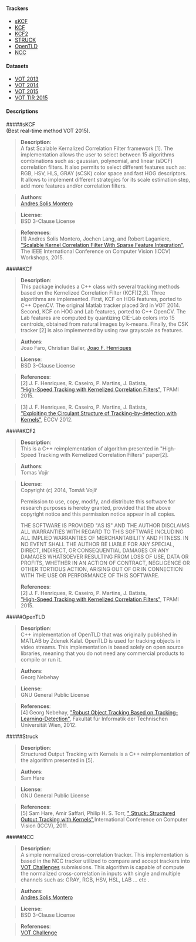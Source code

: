 #### Trackers
* [sKCF](#skcf)
* [KCF](#kcf)
* [KCF2](#kcf2)
* [STRUCK](#struck)
* [OpenTLD](#opentld)
* [NCC](#ncc)


#### Datasets

* [VOT 2013](http://www.votchallenge.net/vot2013/dataset.html)
* [VOT 2014](http://www.votchallenge.net/vot2014/dataset.html)
* [VOT 2015](http://www.votchallenge.net/vot2015/dataset.html)
* [VOT TIR 2015](http://www.votchallenge.net/vot2015/dataset.html)


#### Descriptions

#####sKCF  
(Best real-time method VOT 2015).
> <b>Description</b>:  
 A fast Scalable Kernalized Correlation Filter framework [1]. The implementation allows the user to select between 15 algorithms combinations such as: gaussian, polynomial, and linear (sDCF) correlation filters. It also permits to select different features such as: RGB, HSV, HLS, GRAY (sCSK) color space and fast HOG descriptors. It allows to implement different strategies for its scale estimation step, add more features and/or correlation filters.  
 
> <b>Authors</b>:   
[Andres Solis Montero](http://www.solism.ca)   

> <b>License</b>:   
BSD 3-Clause License  

> <b>References</b>:  
[1] Andres Solis Montero, Jochen Lang, and Robert Laganiere, ["Scalable Kernel Correlation Filter With Sparse Feature Integration"](http://www.cv-foundation.org/openaccess/content_iccv_2015_workshops/w14/html/Montero_Scalable_Kernel_Correlation_ICCV_2015_paper.html), The IEEE International Conference on Computer Vision (ICCV) Workshops, 2015.  

#####KCF
> <b>Description</b>:  
 This package includes a C++ class with several tracking methods based on the Kernelized Correlation Filter (KCF)[2,3]. Three algorithms are implemented. First, KCF on HOG features, ported to C++ OpenCV. The original Matlab tracker placed 3rd in VOT 2014. Second, KCF on HOG and Lab features, ported to C++ OpenCV. The Lab features are computed by quantizing CIE-Lab colors into 15 centroids, obtained from natural images by k-means. Finally, the CSK tracker [2] is also implemented by using raw grayscale as features.

> <b>Authors</b>:   
Joao Faro, Christian Bailer, [Joao F. Henriques](http://home.isr.uc.pt/~henriques/)

> <b>License</b>:   
BSD 3-Clause License  

> <b>References</b>:  
[2] J. F. Henriques, R. Caseiro, P. Martins, J. Batista,   
["High-Speed Tracking with Kernelized Correlation Filters"](), TPAMI 2015.

>[3] J. F. Henriques, R. Caseiro, P. Martins, J. Batista,   
["Exploiting the Circulant Structure of Tracking-by-detection with Kernels"](), ECCV 2012. 


#####KCF2
> <b>Description</b>:  
 This is a C++ reimplementation of algorithm presented in "High-Speed Tracking with Kernelized Correlation Filters" paper[2].


> <b>Authors</b>:   
Tomas Vojir

> <b>License</b>:   
>Copyright (c) 2014, Tomáš Vojíř
>
>Permission to use, copy, modify, and distribute this software for research
>purposes is hereby granted, provided that the above copyright notice and 
>this permission notice appear in all copies.
>
>THE SOFTWARE IS PROVIDED "AS IS" AND THE AUTHOR DISCLAIMS ALL WARRANTIES
>WITH REGARD TO THIS SOFTWARE INCLUDING ALL IMPLIED WARRANTIES OF
>MERCHANTABILITY AND FITNESS. IN NO EVENT SHALL THE AUTHOR BE LIABLE FOR
>ANY SPECIAL, DIRECT, INDIRECT, OR CONSEQUENTIAL DAMAGES OR ANY DAMAGES
>WHATSOEVER RESULTING FROM LOSS OF USE, DATA OR PROFITS, WHETHER IN AN
>ACTION OF CONTRACT, NEGLIGENCE OR OTHER TORTIOUS ACTION, ARISING OUT OF
>OR IN CONNECTION WITH THE USE OR PERFORMANCE OF THIS SOFTWARE.
>
> <b>References</b>:  
[2] J. F. Henriques, R. Caseiro, P. Martins, J. Batista,   
["High-Speed Tracking with Kernelized Correlation Filters"](), TPAMI 2015.


#####OpenTLD
> <b>Description</b>:  
  C++ implementation of OpenTLD that was originally published in MATLAB by Zdenek Kalal. OpenTLD is used for tracking objects in video streams. This implementation is based solely on open source libraries, meaning that you do not need any commercial products to compile or run it.

> <b>Authors</b>:   
Georg Nebehay

> <b>License</b>:   
>GNU General Public License  

> <b>References</b>:  
[4] Georg Nebehay,  ["Robust Object Tracking Based on Tracking-Learning-Detection"](http://www.gnebehay.com/publications/master_thesis/master_thesis.pdf), Fakultät für Informatik der Technischen Universität Wien, 2012.


#####Struck
> <b>Description</b>:  
 Structured Output Tracking with Kernels is a C++ reimplementation of the algorithm presented in [5].

> <b>Authors</b>:   
Sam Hare

> <b>License</b>:   
>GNU General Public License  

> <b>References</b>:  
[5] Sam Hare, Amir Saffari, Philip H. S. Torr,  [" Struck: Structured Output Tracking with Kernels"](http://ieeexplore.ieee.org/xpl/login.jsp?tp=&arnumber=6126251&url=http%3A%2F%2Fieeexplore.ieee.org%2Fxpls%2Fabs_all.jsp%3Farnumber%3D6126251),International Conference on Computer Vision (ICCV), 2011.


#####NCC
> <b>Description</b>:  
 A simple normalized cross-correlation tracker. This implementation is based in the NCC tracker utilized to compare and accept trackers into [VOT Challenges](http://www.votchallenge.net) submissions. This algorithm is capable of compute the normalized cross-correlation in inputs with single and multiple channels such as: GRAY, RGB, HSV, HSL, LAB ... etc . 

> <b>Authors</b>:   
[Andres Solis Montero](http://www.solism.ca)

> <b>License</b>:   
>BSD 3-Clause License

> <b>References</b>:  
[VOT Challenge](http://www.votchallenge.net)